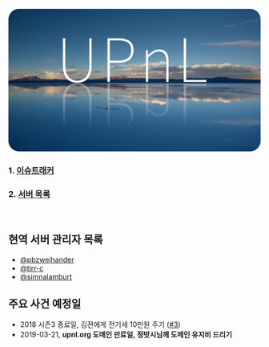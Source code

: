 <p align=center>
  <img width=600 alt="UPnL" src="res/upnl.jpg">
</p>

### 1. [이슈트래커](https://github.com/upnl/issues/issues)
### 2. [서버 목록](server.md)

<br>

현역 서버 관리자 목록
--------
- [@pbzweihander](https://github.com/pbzweihander)
- [@tirr-c](https://github.com/tirr-c)
- [@simnalamburt](https://github.com/simnalamburt)

주요 사건 예정일
--------
- 2018 시즌3 종료일, 김젼에게 전기세 10만원 주기 ([#3](https://github.com/upnl/work/issues/3))
- 2019-03-21, **upnl.org 도메인 만료일, 정밧시님께 도메인 유지비 드리기**
